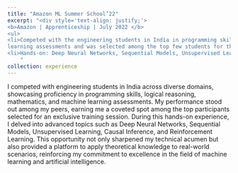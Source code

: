 ```yaml
---
title: "Amazon ML Summer School’22"
excerpt: "<div style='text-align: justify;'>
<b>Amazon | Apprenticeship | July 2022 </b>
<ul>
<li>Competed with the engineering students in India in programming skills, logical reasoning, mathematics and machine
learning assessments and was selected among the top few students for this training session</li>
<li>Hands-on: Deep Neural Networks, Sequential Models, Unsupervised Learning, Causal Inference & Reinforcement Learnin</li>
    "
collection: experience
---
```


I competed with engineering students in India across diverse domains, showcasing proficiency in programming skills, logical reasoning, mathematics, and machine learning assessments. My performance stood out among my peers, earning me a coveted spot among the top participants selected for an exclusive training session. During this hands-on experience, I delved into advanced topics such as Deep Neural Networks, Sequential Models, Unsupervised Learning, Causal Inference, and Reinforcement Learning. This opportunity not only sharpened my technical acumen but also provided a platform to apply theoretical knowledge to real-world scenarios, reinforcing my commitment to excellence in the field of machine learning and artificial intelligence.
